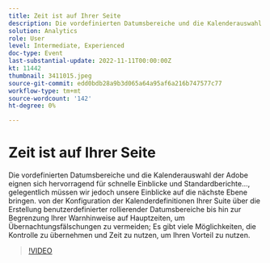 ```yaml
---
title: Zeit ist auf Ihrer Seite
description: Die vordefinierten Datumsbereiche und die Kalenderauswahl der Adobe eignen sich hervorragend für schnelle Einblicke und Standardberichte..., gelegentlich müssen wir jedoch unsere Einblicke auf die nächste Ebene bringen. von der Konfiguration der Kalenderdefinitionen Ihrer Suite über die Erstellung benutzerdefinierter rollierender Datumsbereiche bis hin zur Begrenzung Ihrer Warnhinweise auf Hauptzeiten, um Übernachtungsfälschungen zu vermeiden; Es gibt viele Möglichkeiten, die Kontrolle zu übernehmen und Zeit zu nutzen, um Ihren Vorteil zu nutzen.
solution: Analytics
role: User
level: Intermediate, Experienced
doc-type: Event
last-substantial-update: 2022-11-11T00:00:00Z
kt: 11442
thumbnail: 3411015.jpeg
source-git-commit: edd0bdb28a9b3d065a64a95af6a216b747577c77
workflow-type: tm+mt
source-wordcount: '142'
ht-degree: 0%

---
```


# Zeit ist auf Ihrer Seite

Die vordefinierten Datumsbereiche und die Kalenderauswahl der Adobe eignen sich hervorragend für schnelle Einblicke und Standardberichte..., gelegentlich müssen wir jedoch unsere Einblicke auf die nächste Ebene bringen. von der Konfiguration der Kalenderdefinitionen Ihrer Suite über die Erstellung benutzerdefinierter rollierender Datumsbereiche bis hin zur Begrenzung Ihrer Warnhinweise auf Hauptzeiten, um Übernachtungsfälschungen zu vermeiden; Es gibt viele Möglichkeiten, die Kontrolle zu übernehmen und Zeit zu nutzen, um Ihren Vorteil zu nutzen.

>[!VIDEO](https://video.tv.adobe.com/v/3411015/?quality=12&learn=on)
